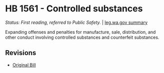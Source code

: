 # HB 1561 - Controlled substances
*Status: First reading, referred to Public Safety.* | [leg.wa.gov summary](https://app.leg.wa.gov/billsummary?BillNumber=1561&Year=2021)

Expanding offenses and penalties for manufacture, sale, distribution, and other conduct involving controlled substances and counterfeit substances.

## Revisions
* [Original Bill](1/)